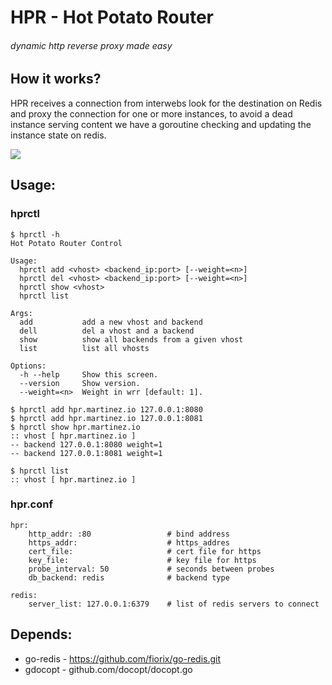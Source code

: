 # HPR - Hot Potato Router
###### dynamic http reverse proxy made easy 
## How it works?

HPR receives a connection from interwebs look for the destination on Redis and proxy the connection for one or more instances, to avoid a dead instance serving content we have a goroutine checking and updating the instance state on redis.

<img src="https://raw.github.com/ncode/hot-potato-router/master/hpr.png">


## Usage:
###  hprctl

    $ hprctl -h
    Hot Potato Router Control

    Usage:
      hprctl add <vhost> <backend_ip:port> [--weight=<n>]
      hprctl del <vhost> <backend_ip:port> [--weight=<n>]
      hprctl show <vhost>
      hprctl list

    Args:
      add           add a new vhost and backend
      dell          del a vhost and a backend
      show          show all backends from a given vhost
      list          list all vhosts

    Options:
      -h --help     Show this screen.
      --version     Show version.
      --weight=<n>  Weight in wrr [default: 1].

    $ hprctl add hpr.martinez.io 127.0.0.1:8080
    $ hprctl add hpr.martinez.io 127.0.0.1:8081
    $ hprctl show hpr.martinez.io
    :: vhost [ hpr.martinez.io ]
    -- backend 127.0.0.1:8080 weight=1
    -- backend 127.0.0.1:8081 weight=1

    $ hprctl list
    :: vhost [ hpr.martinez.io ]


### hpr.conf

    hpr:
        http_addr: :80                 # bind address
        https_addr:                    # https_addres
        cert_file:                     # cert file for https
        key_file:                      # key file for https
        probe_interval: 50             # seconds between probes
        db_backend: redis              # backend type

    redis:
        server_list: 127.0.0.1:6379    # list of redis servers to connect

## Depends:
* go-redis - https://github.com/fiorix/go-redis.git
* gdocopt  - github.com/docopt/docopt.go
